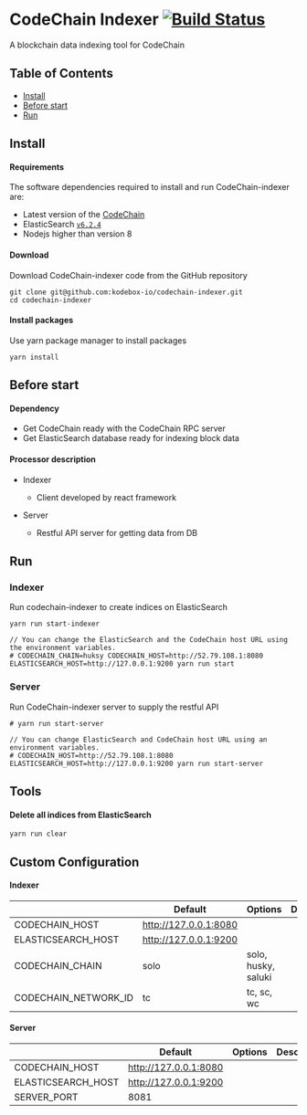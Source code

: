 # CodeChain Indexer [![Build Status](https://travis-ci.org/CodeChain-io/codechain-indexer.svg?branch=master)](https://travis-ci.org/CodeChain-io/codechain-indexer)

A blockchain data indexing tool for CodeChain

## Table of Contents

- [Install](https://github.com/CodeChain-io/codechain-indexer#install)
- [Before start](https://github.com/CodeChain-io/codechain-indexer#before-start)
- [Run](https://github.com/CodeChain-io/codechain-indexer#run)

## Install

#### Requirements

The software dependencies required to install and run CodeChain-indexer are:

- Latest version of the [CodeChain](https://github.com/CodeChain-io/codechain)
- ElasticSearch [`v6.2.4`](https://www.elastic.co/guide/en/beats/libbeat/6.2/elasticsearch-installation.html)
- Nodejs higher than version 8

#### Download

Download CodeChain-indexer code from the GitHub repository

```
git clone git@github.com:kodebox-io/codechain-indexer.git
cd codechain-indexer
```

#### Install packages

Use yarn package manager to install packages

```
yarn install
```

## Before start

#### Dependency

- Get CodeChain ready with the CodeChain RPC server
- Get ElasticSearch database ready for indexing block data

#### Processor description

- Indexer

  - Client developed by react framework

- Server

  - Restful API server for getting data from DB

## Run

### Indexer

Run codechain-indexer to create indices on ElasticSearch

```
yarn run start-indexer

// You can change the ElasticSearch and the CodeChain host URL using the environment variables.
# CODECHAIN_CHAIN=huksy CODECHAIN_HOST=http://52.79.108.1:8080 ELASTICSEARCH_HOST=http://127.0.0.1:9200 yarn run start
```

### Server

Run CodeChain-indexer server to supply the restful API

```
# yarn run start-server

// You can change ElasticSearch and CodeChain host URL using an environment variables.
# CODECHAIN_HOST=http://52.79.108.1:8080 ELASTICSEARCH_HOST=http://127.0.0.1:9200 yarn run start-server
```

## Tools

#### Delete all indices from ElasticSearch

```
yarn run clear
```

## Custom Configuration

#### Indexer

|                      | Default               | Options             | Description |
| -------------------- | --------------------- | ------------------- | ----------- |
| CODECHAIN_HOST       | http://127.0.0.1:8080 |                     |             |
| ELASTICSEARCH_HOST   | http://127.0.0.1:9200 |                     |             |
| CODECHAIN_CHAIN      | solo                  | solo, husky, saluki |             |
| CODECHAIN_NETWORK_ID | tc                    | tc, sc, wc          |             |

#### Server

|                    | Default               | Options | Description |
| ------------------ | --------------------- | ------- | ----------- |
| CODECHAIN_HOST     | http://127.0.0.1:8080 |         |             |
| ELASTICSEARCH_HOST | http://127.0.0.1:9200 |         |             |
| SERVER_PORT        | 8081                  |
